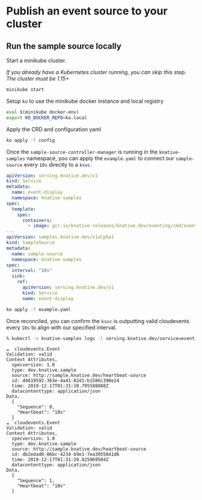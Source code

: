 # Publish an event source to your cluster

## Run the sample source locally

Start a minikube cluster.

_If you already have a Kubernetes cluster running, you can skip this step. The
cluster must be 1.15+_

```sh
minikube start
```

Setup `ko` to use the minikube docker instance and local registry
```sh
eval $(minikube docker-env)
export KO_DOCKER_REPO=ko.local
```

Apply the CRD and configuration yaml
```sh
ko apply -f config
```

Once the `sample-source-controller-manager` is running in the `knative-samples` namespace, you can
apply the `example.yaml` to connect our `sample-source` every `10s` directly to a `ksvc`.

```yaml
apiVersion: serving.knative.dev/v1
kind: Service
metadata:
  name: event-display
  namespace: knative-samples
spec:
  template:
    spec:
      containers:
        - image: gcr.io/knative-releases/knative.dev/eventing/cmd/event_display
---
apiVersion: samples.knative.dev/v1alpha1
kind: SampleSource
metadata:
  name: sample-source
  namespace: knative-samples
spec:
  interval: "10s"
  sink:
    ref:
      apiVersion: serving.knative.dev/v1
      kind: Service
      name: event-display
```
```sh
ko apply -f example.yaml
```

Once reconciled, you can confirm the `ksvc` is outputting valid cloudevents every `10s` to align with our specified interval.

```sh
% kubectl -n knative-samples logs -l serving.knative.dev/service=event-display -c user-container -f
```
```
☁️  cloudevents.Event
Validation: valid
Context Attributes,
  specversion: 1.0
  type: dev.knative.sample
  source: http://sample.knative.dev/heartbeat-source
  id: d4619592-363e-4a41-82d1-b1586c390e24
  time: 2019-12-17T01:31:10.795588888Z
  datacontenttype: application/json
Data,
  {
    "Sequence": 0,
    "Heartbeat": "10s"
  }
☁️  cloudevents.Event
Validation: valid
Context Attributes,
  specversion: 1.0
  type: dev.knative.sample
  source: http://sample.knative.dev/heartbeat-source
  id: db2edad0-06bc-4234-b9e1-7ea3955841d6
  time: 2019-12-17T01:31:20.825969504Z
  datacontenttype: application/json
Data,
  {
    "Sequence": 1,
    "Heartbeat": "10s"
  }
```
